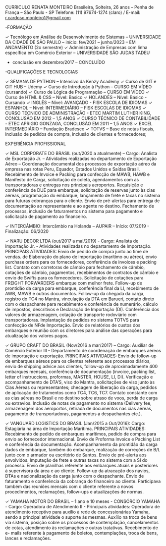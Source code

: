 CURRICULO RENATA MONTEIRO
Brasileira, Solteira, 26 anos – Penha de França – São Paulo - SP
Telefone: (11) 97674-1274 (claro) / E-mail: r.cardoso.monteiro1@gmail.com

-FORMAÇÃO

✓ Tecnólogo em Análise de Desenvolvimento de Sistemas – UNIVERSIDADE DA CIDADE DE SÃO PAULO –
início: fev/2021 – junho/2023 – EM ANDAMENTO (2o semestre)
✓ Administração de Empresas com linha específica em Comércio Exterior – UNIVERSIDADE SÃO JUDAS TADEU
- conclusão em dezembro/2017 – CONCLUÍDO

-QUALIFICAÇÕES E TECNOLOGIAS

✓ SEMANA DE PYTHON – Intensivo da Kenzy Academy
✓ Curso de GIT e GIT HUB – Udemy
✓ Curso de Introdução à Python – CURSO EM VÍDEO (cursando)
✓ Curso de Lógica de Programação – CURSO EM VÍDEO
✓ Curso de HTML & CSS – Nível: Basico
✓ HOLANDÊS – Nível: Básico - Cursando
✓ INGLÊS – Nível: AVANÇADO - FISK ESCOLA DE IDIOMAS
✓ ESPANHOL – Nível: INTERMEDIÁRIO – FISK ESCOLAS DE IDIOMAS
✓ CURSO TÉCNICO DE ADMINISTRAÇÃO - ETEC MARTIM LUTHER KING, CONCLUSÃO EM 2012 – 1,5 ANOS
✓ CURSO TÉCNICO DE CONTABILIDADE - ETEC APRIGIO GONZAGA, CONCLUSÃO EM 2011 – 1,5 ANOS
✓ EXCEL INTERMEDIÁRIO – Fundação Bradesco
✓ TOTVS – Base de notas fiscais, Inclusão de pedidos de compra, inclusão de clientes e fornecedores;

EXPERIÊNCIA PROFISSIONAL

✓ MSL CORPORATE DO BRASIL (out/2020 a atualmente) – Cargo: Analista de Exportação Jr. – Atividades
realizadas no departamento de Exportação Aéreo – Coordenação documental dos processos de exportação
aéreo da empresa nas rotas Peru, Equador, Estados Unidos e Saídas Brasil. Recebimento de Invoice e Packing
para confecção de MAWB, HAWB e Manifesto de Carga, solicitação de coleta, agendamentos com as
transportadoras e entregas nos principais aeroportos. Requisição e conferência de DUE para embarque,
solicitação de reservas junto às cias aéreas, programação do embarque, lançamento de frete e taxas no
sistema para futuras cobranças para o cliente. Envio de pré-alertas para entrega de documentação ao
representante e ao agente no destino. Fechamento de processos, inclusão de faturamentos no sistema para
pagamento e solicitação de pagamento ao financeiro.

✓ INTERCÂMBIO: Intercâmbio na Holanda – AUPAIR – Início: 07/2019 - Finalização: 06/2020

✓ NARU DECOR LTDA (out/2017 a mai/2019) - Cargo: Analista de Importação Jr. - Atividades realizadas no
departamento de Importação. PRINCIPAIS ATIVIDADES: Envio de pedido de compra junto ao time de
vendas. de Elaboração do plano de importação (marítimo ou aéreo), envio purchase orders para os
fornecedores, conferência de invoices e packing list. Contato com corretoras de câmbio para fechamento de
câmbio, cotações de câmbio, pagamentos, recebimentos de contratos de câmbio e envio de Swifts para os
fornecedores. Solicitação de cotações para FREIGHT FORWARDERS embarque com melhor frete. Follow-up
de prontidão da carga para embarque, conferência final da LI, recebimento de AWB, MAWB e outros
documentos. Follow-up da chegada da carga, registro do TC4 no Mantra, vinculação da DTA em Barueri,
contato direto com o despachante para recebimento e conferência de numerário, cálculo de impostos,
descritivos e Declaração de Importação (DI). Conferência dos valores de armazenagem, cotação de
transporte rodoviário com transportadoras. Implantação de pedidos no sistema TOTVS para confecção de NFde Importação. Envio de relatórios de custos dos embarques e reunião com os diretores para análise das
operações para atualização dos valores pagos.

✓ GRUPO CRAFT DO BRASIL (Nov/2016 a mar/2017) – Cargo: Auxiliar de Comércio Exterior III - Departamento
de coordenação de embarques aéreos de importação e exportação. PRINCIPAIS ATIVIDADES: Envio de
follow-up de embarques aéreos para os clientes referente aos processos diários, envio de shipping advice
aos clientes, follow-up de aproximadamente 400 embarques mensais, conferência de documentação
(invoice, packing list, letter of instruccions, proformas, MASTER, HOUSE, LI, DI). Verificação e
acompanhamento de DTA’S, viso do Mantra, solicitações de viso junto às Cias Aéreas ou representantes;
checagem de liberação da carga, pedidos de aplicação de tratamentos como TC4, TC6, TC7. Contato
constante com as cias aéreas no Brasil e no destino sobre atraso de voos, perda de carga ou extravios.
Inclusão de notas de pagamento no sistema (Delivery fee, armazenagem dos aeroportos, retirada de
documentos nas cias aéreas, pagamento de transportadoras, pagamentos a despachantes etc.).

✓ VANGUARD LOGISTICS DO BRASIL (Jan/2015 a Out/2016): Cargo: Estagiária na área de Importação
Marítima. PRINCIPAIS ATIVIDADES: Recebimento de pedido de embarques marítimos, pedido de compra
para envio ao fornecedor internacional. Envio de Proforma Invoice e Packing List e conferência da
documentação. Acompanhamento da prontidão da carga dados de embarque, também do embarque,
realização de correções de B/L junto com o armador ou escritório de Santos. Envio de pré-alerta aos
envolvidos. Imputação de frete e outras taxas no sistema com a SI do processo. Envio de planilhas referente
aos embarques atuais e posteriores à supervisora da área e ao cliente. Follow-up da atracação dos navios,
DTAs e nacionalização da carga junto com o despachante. Envio de faturamento e conferência da cobrança
do financeiro ao cliente. Participava também das reuniões mensais com o cliente referente a novos
procedimentos, reclamações, follow-ups e atualizações de normas.

✓ YAMAHA MOTOR DO BRASIL – 1 ano e 10 meses - CONSÓRCIO YAMAHA - Cargo: Operadora de
Atendimento II - Principais atividades: Operadora de atendimento receptivo para auxílio à rede de
concessionárias Yamaha, sendo a principal atividade o suporte às mesmas. Auxílio na troca de bens via
sistema, posição sobre os processos de contemplação, cancelamentos de cotas, atendimento às reclamações
e outras tratativas. Recebimento de e- mails referente à pagamento de boletos, contemplações, troca de
bens, lances e reclamações.
